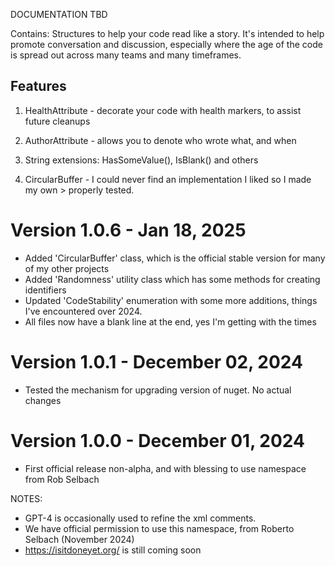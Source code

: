 ﻿DOCUMENTATION TBD

Contains: Structures to help your code read like a story.
It's intended to help promote conversation and discussion,
especially where the age of the code is spread out across many teams and many timeframes.

## Features

1. HealthAttribute - decorate your code with health markers, to assist future cleanups

2. AuthorAttribute - allows you to denote who wrote what, and when

3. String extensions: HasSomeValue(), IsBlank() and others

4. CircularBuffer - I could never find an implementation I liked so I made my own > properly tested.

# Version 1.0.6 - Jan 18, 2025

- Added 'CircularBuffer' class, which is the official stable version for many of my other projects
- Added 'Randomness' utility class which has some methods for creating identifiers
- Updated 'CodeStability' enumeration with some more additions, things I've encountered over 2024.
- All files now have a blank line at the end, yes I'm getting with the times

# Version 1.0.1 - December 02, 2024

- Tested the mechanism for upgrading version of nuget. No actual changes

# Version 1.0.0 - December 01, 2024

- First official release non-alpha, and with blessing to use namespace from Rob Selbach


NOTES:
- GPT-4 is occasionally used to refine the xml comments.
- We have official permission to use this namespace, from Roberto Selbach (November 2024)
- https://isitdoneyet.org/ is still coming soon